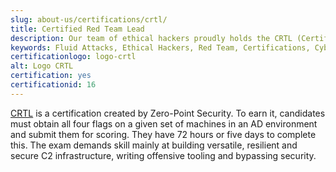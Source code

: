 ```yaml
---
slug: about-us/certifications/crtl/
title: Certified Red Team Lead
description: Our team of ethical hackers proudly holds the CRTL (Certified Red Team Lead) certification, among many others.
keywords: Fluid Attacks, Ethical Hackers, Red Team, Certifications, Cybersecurity, Pentesters, Whitehat Hackers, CRTL
certificationlogo: logo-crtl
alt: Logo CRTL
certification: yes
certificationid: 16
---
```


[CRTL](https://eu.badgr.com/public/badges/gwM0NmzISLyqmcqDScDX3w)
is a certification created by Zero-Point Security.
To earn it,
candidates must obtain all four flags on a given set of machines
in an AD environment
and submit them for scoring.
They have 72 hours or five days to complete this.
The exam demands skill mainly at building versatile,
resilient and secure C2 infrastructure,
writing offensive tooling
and bypassing security.
